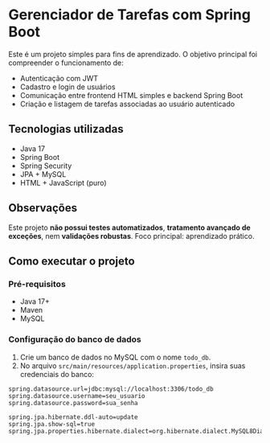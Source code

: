 # Gerenciador de Tarefas com Spring Boot

Este é um projeto simples para fins de aprendizado. O objetivo principal foi compreender o funcionamento de:

- Autenticação com JWT
- Cadastro e login de usuários
- Comunicação entre frontend HTML simples e backend Spring Boot
- Criação e listagem de tarefas associadas ao usuário autenticado

## Tecnologias utilizadas

- Java 17
- Spring Boot
- Spring Security
- JPA + MySQL
- HTML + JavaScript (puro)

## Observações

Este projeto **não possui testes automatizados**, **tratamento avançado de exceções**, nem **validações robustas**. Foco principal: aprendizado prático.

## Como executar o projeto

### Pré-requisitos
- Java 17+
- Maven
- MySQL

### Configuração do banco de dados

1. Crie um banco de dados no MySQL com o nome `todo_db`.
2. No arquivo `src/main/resources/application.properties`, insira suas credenciais do banco:

```properties
spring.datasource.url=jdbc:mysql://localhost:3306/todo_db
spring.datasource.username=seu_usuario
spring.datasource.password=sua_senha

spring.jpa.hibernate.ddl-auto=update
spring.jpa.show-sql=true
spring.jpa.properties.hibernate.dialect=org.hibernate.dialect.MySQL8Dialect
```